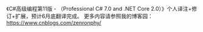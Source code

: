 《C#高级编程第11版 - （Professional C# 7.0 and .NET Core 2.0）》个人译注+修订+扩展，预计6月底翻译完成。
更多内容请参照我的博客园：https://www.cnblogs.com/zenronphy/
